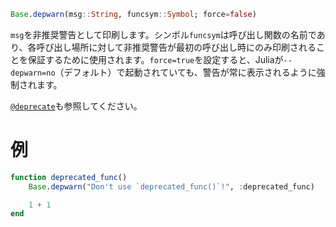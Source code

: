 ```julia
Base.depwarn(msg::String, funcsym::Symbol; force=false)
```

`msg`を非推奨警告として印刷します。シンボル`funcsym`は呼び出し関数の名前であり、各呼び出し場所に対して非推奨警告が最初の呼び出し時にのみ印刷されることを保証するために使用されます。`force=true`を設定すると、Juliaが`--depwarn=no`（デフォルト）で起動されていても、警告が常に表示されるように強制されます。

[`@deprecate`](@ref)も参照してください。

# 例

```julia
function deprecated_func()
    Base.depwarn("Don't use `deprecated_func()`!", :deprecated_func)

    1 + 1
end
```
